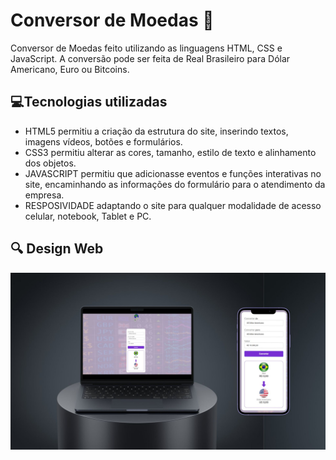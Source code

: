 
<h1> Conversor de Moedas 🏦 </h1>

Conversor de Moedas feito utilizando as linguagens HTML, CSS e JavaScript.
A conversão pode ser feita de Real Brasileiro para Dólar Americano, Euro ou Bitcoins.

<h2>💻Tecnologias utilizadas</h2>
<ul>

<li>HTML5 permitiu a criação da estrutura do site, inserindo textos, imagens vídeos, botões e formulários.

<li>CSS3 permitiu alterar as cores, tamanho, estilo de texto e alinhamento dos objetos.

<li>JAVASCRIPT permitiu que adicionasse eventos e funções interativas no site, encaminhando as informações do formulário para o atendimento da empresa.

<li>RESPOSIVIDADE adaptando o site para qualquer modalidade de acesso celular, notebook, Tablet e PC.
</ul>
<h2>🔍 Design Web</h2>
<img src="https://github.com/Suellenrosana/Conversor_de_Moedas/blob/main/assets/Apresenta%C3%A7%C3%A3o%20.jpg?raw=true">
